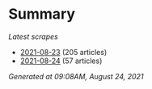 # Summary
*Latest scrapes*
* [2021-08-23](https://github.com/nuuuwan/news_lk/blob/data/news_lk.2021-08-23.json) (205 articles)
* [2021-08-24](https://github.com/nuuuwan/news_lk/blob/data/news_lk.2021-08-24.json) (57 articles)

*Generated at 09:08AM, August 24, 2021*